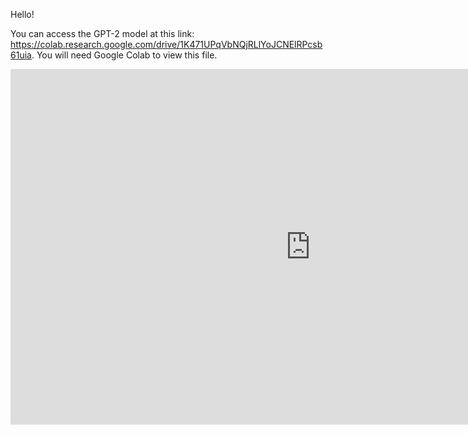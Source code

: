 Hello! 

You can access the GPT-2 model at this link: https://colab.research.google.com/drive/1K471UPqVbNQjRLlYoJCNElRPcsb61uia.
You will need Google Colab to view this file.

<iframe src="https://docs.google.com/presentation/d/e/2PACX-1vTEMALPHw-yQRXVnJBP_nj0yeqW60jLnGLIRgdfDziqJzcX7SiSUbbx1jLaGSeWqeFjkIG7odo3wuyj/embed?start=false&loop=false&delayms=60000" frameborder="0" width="960" height="569" allowfullscreen="true" mozallowfullscreen="true" webkitallowfullscreen="true"></iframe>
